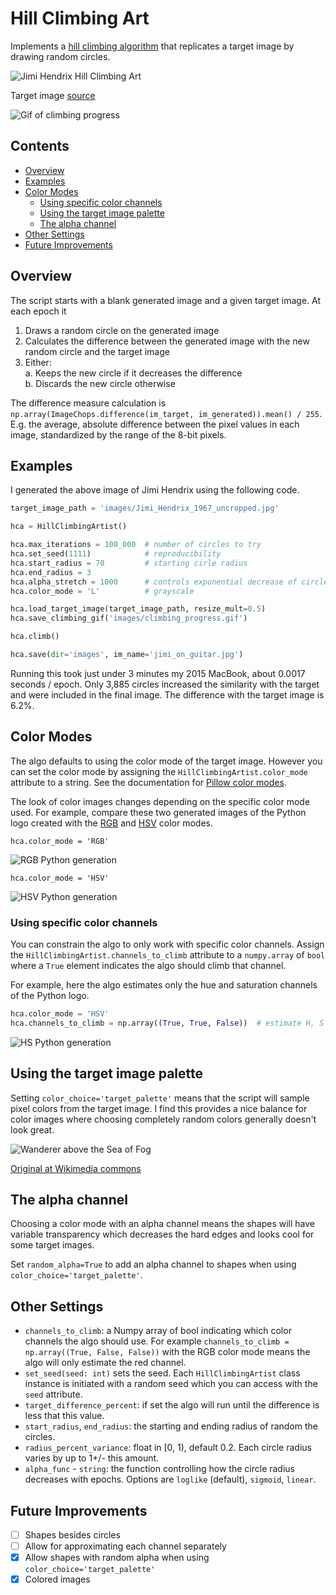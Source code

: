 # Hill Climbing Art

Implements a [hill climbing algorithm](https://en.wikipedia.org/wiki/Hill_climbing) that replicates a target image by drawing random circles. 

![Jimi Hendrix Hill Climbing Art](./images/jimi_on_guitar.jpg)

Target image [source](https://commons.wikimedia.org/wiki/File:Jimi_Hendrix_1967_uncropped.jpg)

![Gif of climbing progress](https://imgur.com/1cHnQ4F.gif)

## Contents
- [Overview](#overview)
- [Examples](#examples)
- [Color Modes](#color-modes)
    - [Using specific color channels](#using-specific-color-channels)
    - [Using the target image palette](#using-the-target-image-palette)
    - [The alpha channel](#the-alpha-channel)
- [Other Settings](#other-settings)
- [Future Improvements](#future-improvements)

## Overview
The script starts with a blank generated image and a given target image. 
At each epoch it
1. Draws a random circle on the generated image
2. Calculates the difference between the generated image with the new random circle and the target image
3. Either:  
    a. Keeps the new circle if it decreases the difference  
    b. Discards the new circle otherwise

The difference measure calculation is `np.array(ImageChops.difference(im_target, im_generated)).mean() / 255`. 
E.g. the average, absolute difference between the pixel values in each image, standardized by the range of the 8-bit pixels. 

## Examples
I generated the above image of Jimi Hendrix using the following code. 

```python
target_image_path = 'images/Jimi_Hendrix_1967_uncropped.jpg'

hca = HillClimbingArtist()

hca.max_iterations = 100_000  # number of circles to try
hca.set_seed(1111)            # reproducibility
hca.start_radius = 70         # starting cirle radius
hca.end_radius = 3
hca.alpha_stretch = 1000      # controls exponential decrease of circle size - larger => faster decrease
hca.color_mode = 'L'          # grayscale

hca.load_target_image(target_image_path, resize_mult=0.5)
hca.save_climbing_gif('images/climbing_progress.gif')

hca.climb()

hca.save(dir='images', im_name='jimi_on_guitar.jpg')
```
Running this took just under 3 minutes my 2015 MacBook, about 0.0017 seconds / epoch. 
Only 3,885 circles increased the similarity with the target and were included in the final image. 
The difference with the target image is 6.2%. 

## Color Modes
The algo defaults to using the color mode of the target image. 
However you can set the color mode by assigning the `HillClimbingArtist.color_mode` attribute to a string. 
See the documentation for [Pillow color modes](https://pillow.readthedocs.io/en/stable/handbook/concepts.html#concept-modes). 

The look of color images changes depending on the specific color mode used. 
For example, compare these two generated images of the Python logo created with the [RGB](https://en.wikipedia.org/wiki/HSL_and_HSV) and [HSV](https://en.wikipedia.org/wiki/HSL_and_HSV) color modes. 

`hca.color_mode = 'RGB'`

![RGB Python generation](./images/python_hill_climbing_RGB.jpg)

`hca.color_mode = 'HSV'`

![HSV Python generation](./images/python_hill_climbing_HSV.jpg)

### Using specific color channels
You can constrain the algo to only work with specific color channels. 
Assign the `HillClimbingArtist.channels_to_climb` attribute to a `numpy.array` of `bool` where a `True` element indicates the algo should climb that channel. 

For example, here the algo estimates only the hue and saturation channels of the Python logo. 
```python
hca.color_mode = 'HSV'
hca.channels_to_climb = np.array((True, True, False))  # estimate H, S but not V
```
![HS Python generation](./images/python_hill_climbing_HS.jpg)

## Using the target image palette
Setting `color_choice='target_palette'` means that the script will sample pixel colors from the target image. 
I find this provides a nice balance for color images where choosing completely random colors generally doesn't look great. 

![Wanderer above the Sea of Fog](./images/wanderer_above_the_sea_of_fog_color.jpg)

[Original at Wikimedia commons](https://commons.wikimedia.org/wiki/File:Caspar_David_Friedrich_-_Wanderer_above_the_Sea_of_Fog.jpeg)

## The alpha channel
Choosing a color mode with an alpha channel means the shapes will have variable transparency which decreases the hard edges and looks cool for some target images. 

Set `random_alpha=True` to add an alpha channel to shapes when using `color_choice='target_palette'`.

## Other Settings
- `channels_to_climb`: a Numpy array of bool indicating which color channels the algo should use. 
For example `channels_to_climb = np.array((True, False, False))` with the RGB color mode means the algo will only estimate the red channel. 
- `set_seed(seed: int)` sets the seed. 
Each `HillClimbingArtist` class instance is initiated with a random seed which you can access with the `seed` attribute. 
- `target_difference_percent`: if set the algo will run until the difference is less that this value. 
- `start_radius`, `end_radius`: the starting and ending radius of random the circles. 
- `radius_percent_variance`: float in [0, 1), default 0.2. Each circle radius varies by up to 1+/- this amount. 
- `alpha_func` - `string`: the function controlling how the circle radius decreases with epochs. 
Options are `loglike` (default), `sigmoid`, `linear`. 

## Future Improvements
- [ ] Shapes besides circles
- [ ] Allow for approximating each channel separately
- [x] Allow shapes with random alpha when using `color_choice='target_palette'`
- [x] Colored images
